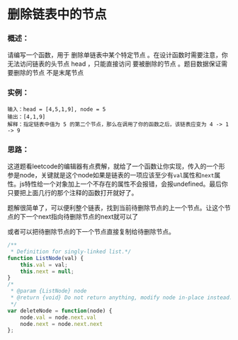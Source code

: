 # 删除链表中的节点

### 概述：

请编写一个函数，用于 删除单链表中某个特定节点 。在设计函数时需要注意，你无法访问链表的头节点 head ，只能直接访问 要被删除的节点 。题目数据保证需要删除的节点 不是末尾节点 

### 实例：

```
输入：head = [4,5,1,9], node = 5
输出：[4,1,9]
解释：指定链表中值为 5 的第二个节点，那么在调用了你的函数之后，该链表应变为 4 -> 1 -> 9
```

### 思路：

这道题看leetcode的编辑器有点费解，就给了一个函数让你实现，传入的一个形参是node，关键就是这个node如果是链表的一项应该至少有`val`属性和`next`属性。js特性给一个对象加上一个不存在的属性不会报错，会报undefined。最后你只要把上面几行的那个注释的函数打开就好了。

题解很简单了，可以便利整个链表，找到当前待删除节点的上一个节点。让这个节点的下一个next指向待删除节点的next就可以了

或者可以把待删除节点的下一个节点直接复制给待删除节点。

```js
/**
 * Definition for singly-linked list.*/
function ListNode(val) {
    this.val = val;
    this.next = null;
}
/*
 * @param {ListNode} node
 * @return {void} Do not return anything, modify node in-place instead.
 */
var deleteNode = function(node) {
    node.val = node.next.val
    node.next = node.next.next
};
```

